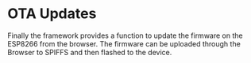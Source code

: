 # OTA Updates
Finally the framework provides a function to update the firmware on the ESP8266 from the browser. The firmware can be uploaded through the Browser to SPIFFS and then flashed to the device.
